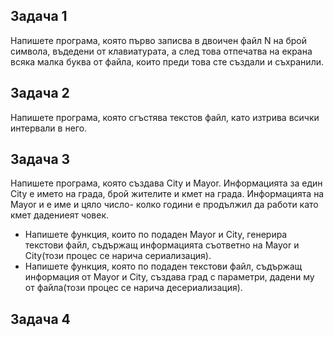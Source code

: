 ## Задача 1
Напишете програма, която първо записва в двоичен файл N на брой символа, въдедени от клавиатурата, а след това отпечатва на екрана всяка малка буква от файла, които преди това сте създали и съхранили.

## Задача 2
Напишете програма, която сгъстява текстов файл, като изтрива всички интервали в него.

## Задача 3
Напишете програма, която създава City и Mayor. Информацията за един City е името на града, брой жителите и кмет на града. 
Информацията на Mayor и е име и цяло число- колко години е продължил да работи като кмет дадениеят човек. 
- Напишете функция, които по подаден Mayor и City, генерира текстови файл, съдържащ информацията съответно на Mayor и City(този процес се нарича сериализация). 
- Напишете функция, която по подаден текстови файл, съдържащ информация от Mayor и City, създава град с параметри, дадени му от файла(този процес се нарича десериализация).

## Задача 4

